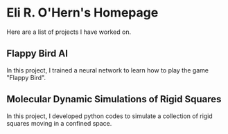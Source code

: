 # Eli R. O'Hern's Homepage

Here are a list of projects I have worked on.

## Flappy Bird AI

In this project, I trained a neural network to learn how to play the game "Flappy Bird".

## Molecular Dynamic Simulations of Rigid Squares

In this project, I developed python codes to simulate a collection of rigid squares moving in a confined space.
